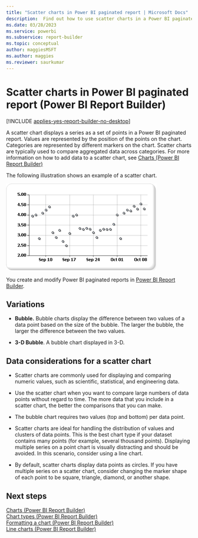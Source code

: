 ```yaml
---
title: "Scatter charts in Power BI paginated report | Microsoft Docs"
description:  Find out how to use scatter charts in a Power BI paginated report, with values represented by point positions on a chart, to compare aggregated data across categories in Power BI Report Builder.
ms.date: 03/28/2023
ms.service: powerbi
ms.subservice: report-builder
ms.topic: conceptual
author: maggiesMSFT
ms.author: maggies
ms.reviewer: saurkumar
---
```

# Scatter charts in Power BI paginated report (Power BI Report Builder)

[!INCLUDE [applies-yes-report-builder-no-desktop](../../../includes/applies-yes-report-builder-no-desktop.md)]

  A scatter chart displays a series as a set of points in a Power BI paginated report. Values are represented by the position of the points on the chart. Categories are represented by different markers on the chart. Scatter charts are typically used to compare aggregated data across categories. For more information on how to add data to a scatter chart, see [Charts (Power BI Report Builder)](charts-report-builder.md)  
  
 The following illustration shows an example of a scatter chart.  
  
 ![Screenshot of a Scatter chart.](media/paginated-reports-visualizations/scatter-chart.gif "Scatter chart")  
  
You create and modify Power BI paginated reports in [Power BI Report Builder](../../report-builder-power-bi.md).
  
## Variations  
  
- **Bubble.** Bubble charts display the difference between two values of a data point based on the size of the bubble. The larger the bubble, the larger the difference between the two values.  
  
- **3-D Bubble**. A bubble chart displayed in 3-D.  
  
## Data considerations for a scatter chart  
  
- Scatter charts are commonly used for displaying and comparing numeric values, such as scientific, statistical, and engineering data.  
  
- Use the scatter chart when you want to compare large numbers of data points without regard to time. The more data that you include in a scatter chart, the better the comparisons that you can make.  
  
- The bubble chart requires two values (top and bottom) per data point.  
  
- Scatter charts are ideal for handling the distribution of values and clusters of data points. This is the best chart type if your dataset contains many points (for example, several thousand points). Displaying multiple series on a point chart is visually distracting and should be avoided. In this scenario, consider using a line chart.  
  
- By default, scatter charts display data points as circles. If you have multiple series on a scatter chart, consider changing the marker shape of each point to be square, triangle, diamond, or another shape.  
  
## Next steps

 [Charts (Power BI Report Builder)](charts-report-builder.md)   
 [Chart types &#40;Power BI Report Builder&#41;](/sql/reporting-services/report-design/chart-types-report-builder-and-ssrs)   
 [Formatting a chart &#40;Power BI Report Builder&#41;](/sql/reporting-services/report-design/formatting-a-chart-report-builder-and-ssrs)   
 [Line charts &#40;Power BI Report Builder&#41;](/sql/reporting-services/report-design/line-charts-report-builder-and-ssrs)  
